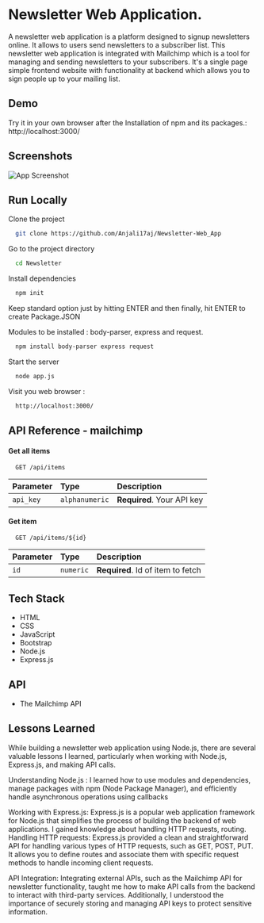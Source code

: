 
# Newsletter Web Application.


A newsletter web application is a platform designed to signup newsletters online. It allows to users send newsletters to a subscriber list.
This newsletter web application is integrated with Mailchimp which is a tool for managing and sending newsletters to your subscribers.
It's a single page simple frontend website with functionality at backend which allows you to sign people up to your mailing list. 



## Demo
Try it in your own browser after the Installation of npm and its packages.: http://localhost:3000/





## Screenshots

![App Screenshot](https://scontent.fpat3-1.fna.fbcdn.net/v/t39.30808-6/350778857_1249138182638246_5468853691035591519_n.jpg?_nc_cat=111&ccb=1-7&_nc_sid=0debeb&_nc_ohc=QioORlYx-Z8AX_hRiWt&_nc_oc=AQlLk3xNRccGyfHROyP89ZWuuYnXd5S2lkWznalhZdMyq8MkQPck4DZ-qAlGTVfETXE&_nc_ht=scontent.fpat3-1.fna&oh=00_AfBfmNQFE21KzchBr2dDpOrvDBnoBecfUtpFeDkMr92P_Q&oe=64B1F8CC)


## Run Locally

Clone the project

```bash
  git clone https://github.com/Anjali17aj/Newsletter-Web_App
```

Go to the project directory

```bash
  cd Newsletter
```

Install dependencies

```bash
  npm init
```
Keep standard option just by hitting ENTER and then finally, hit ENTER to create Package.JSON

Modules to be installed : body-parser, express and request.
```bash
  npm install body-parser express request
```
Start the server

```bash
  node app.js
```
Visit you web browser :

```bash
  http://localhost:3000/
```

## API Reference - mailchimp

#### Get all items

```http
  GET /api/items
```

| Parameter | Type     | Description                |
| :-------- | :------- | :------------------------- |
| `api_key` | `alphanumeric` | **Required**. Your API key |

#### Get item

```http
  GET /api/items/${id}
```

| Parameter | Type     | Description                       |
| :-------- | :------- | :-------------------------------- |
| `id`      | `numeric` | **Required**. Id of item to fetch |



## Tech Stack
- HTML
- CSS
- JavaScript
- Bootstrap
- Node.js
- Express.js

## API 
- The Mailchimp API


## Lessons Learned

While building a newsletter web application using Node.js, there are several valuable lessons I learned, particularly when working with Node.js, Express.js, and making API calls.

Understanding Node.js : I learned how to use modules and dependencies, manage packages with npm (Node Package Manager), and efficiently handle asynchronous operations using callbacks

Working with Express.js: Express.js is a popular web application framework for Node.js that simplifies the process of building the backend of web applications. I gained knowledge about handling HTTP requests, routing.
Handling HTTP requests: Express.js provided a clean and straightforward API for handling various types of HTTP requests, such as GET, POST, PUT. It allows you to define routes and associate them with specific request methods to handle incoming client requests.

API Integration: Integrating external APIs, such as the Mailchimp API for newsletter functionality, taught me how to make API calls from the backend to interact with third-party services. Additionally, I understood the importance of securely storing and managing API keys to protect sensitive information.
